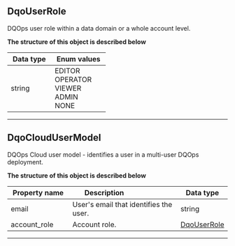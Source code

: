 
## DqoUserRole  
DQOps user role within a data domain or a whole account level.  
  

**The structure of this object is described below**  
  

|&nbsp;Data&nbsp;type&nbsp;|&nbsp;Enum&nbsp;values&nbsp;|
|-----------|-------------|
|string|EDITOR<br/>OPERATOR<br/>VIEWER<br/>ADMIN<br/>NONE<br/>|

___  

## DqoCloudUserModel  
DQOps Cloud user model - identifies a user in a multi-user DQOps deployment.  
  

**The structure of this object is described below**  
  

|&nbsp;Property&nbsp;name&nbsp;|&nbsp;Description&nbsp;&nbsp;&nbsp;&nbsp;&nbsp;&nbsp;&nbsp;&nbsp;&nbsp;&nbsp;&nbsp;&nbsp;&nbsp;&nbsp;&nbsp;&nbsp;&nbsp;&nbsp;&nbsp;&nbsp;&nbsp;|&nbsp;Data&nbsp;type&nbsp;|
|---------------|---------------------------------|-----------|
|email|User&#x27;s email that identifies the user.|string|
|account_role|Account role.|[DqoUserRole](#null)|


___  

